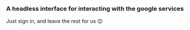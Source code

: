 ### A headless interface for interacting with the google services

Just sign in, and leave the rest for us 😉
